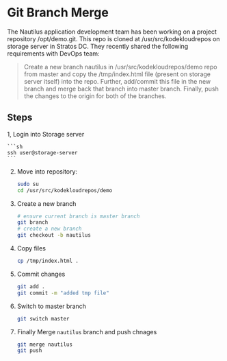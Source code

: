 # Git Branch Merge

The Nautilus application development team has been working on a project repository /opt/demo.git. This repo is cloned at /usr/src/kodekloudrepos on storage server in Stratos DC. They recently shared the following requirements with DevOps team:

> Create a new branch nautilus in /usr/src/kodekloudrepos/demo repo from master and copy the /tmp/index.html file (present on storage server itself) into the repo. Further, add/commit this file in the new branch and merge back that branch into master branch. Finally, push the changes to the origin for both of the branches.

## Steps

1, Login into Storage server

    ```sh
    ssh user@storage-server
    ```

2. Move into repository:

    ```sh
    sudo su
    cd /usr/src/kodekloudrepos/demo
    ```

3. Create a new branch

    ```sh
    # ensure current branch is master branch
    git branch
    # create a new branch
    git checkout -b nautilus
    ```
4. Copy files

    ```sh
    cp /tmp/index.html .
    ```
5. Commit changes

    ```sh
    git add .
    git commit -m "added tmp file"
    ```

6. Switch to master branch

    ```sh
    git switch master
    ```
7. Finally Merge `nautilus` branch and push chnages

    ```sh
    git merge nautilus
    git push
    ```
